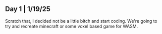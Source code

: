 ## Day 1 | 1/19/25
Scratch that, I decided not be a little bitch and start coding.
We're going to try and recreate minecraft or some voxel based game for WASM.